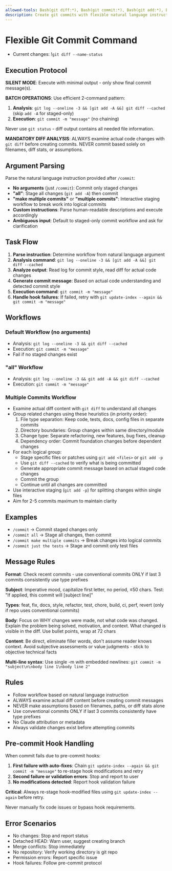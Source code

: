 ```yaml
---
allowed-tools: Bash(git diff:*), Bash(git commit:*), Bash(git add:*), Bash(git log:*), Bash(git update-index:*)
description: Create git commits with flexible natural language instructions
---
```


# Flexible Git Commit Command

- Current changes: !`git diff --name-status`

## Execution Protocol

**SILENT MODE**: Execute with minimal output - only show final commit message(s).

**BATCH OPERATIONS**: Use efficient 2-command pattern:

1. **Analysis**: `git log --oneline -3 && [git add -A &&] git diff --cached` (skip `add -A` for
   staged-only)
2. **Execution**: `git commit -m "message"` (no chaining)

Never use `git status` - diff output contains all needed file information.

**MANDATORY DIFF ANALYSIS**: ALWAYS examine actual code changes with `git diff` before creating
commits. NEVER commit based solely on filenames, diff stats, or assumptions.

## Argument Parsing

Parse the natural language instruction provided after `/commit`:

- **No arguments** (just `/commit`): Commit only staged changes
- **"all"**: Stage all changes (`git add -A`) then commit
- **"make multiple commits"** or **"multiple commits"**: Interactive staging workflow to break work
  into logical commits
- **Custom instructions**: Parse human-readable descriptions and execute accordingly
- **Ambiguous input**: Default to staged-only commit workflow and ask for clarification

## Task Flow

1. **Parse instruction**: Determine workflow from natural language argument
2. **Analysis command**: `git log --oneline -3 && [git add -A &&] git diff --cached`
3. **Analyze output**: Read log for commit style, read diff for actual code changes
4. **Generate commit message**: Based on actual code understanding and detected commit style
5. **Execution command**: `git commit -m "message"`
6. **Handle hook failures**: If failed, retry with `git update-index --again && git commit -m
   "message"`

## Workflows

### Default Workflow (no arguments)

- Analysis: `git log --oneline -3 && git diff --cached`
- Execution: `git commit -m "message"`
- Fail if no staged changes exist

### "all" Workflow

- Analysis: `git log --oneline -3 && git add -A && git diff --cached`
- Execution: `git commit -m "message"`

### Multiple Commits Workflow

- Examine actual diff content with `git diff` to understand all changes
- Group related changes using these heuristics (in priority order):
  1. File type separation: Keep code, tests, docs, config files in separate commits
  2. Directory boundaries: Group changes within same directory/module
  3. Change type: Separate refactoring, new features, bug fixes, cleanup
  4. Dependency order: Commit foundation changes before dependent changes
- For each logical group:
  - Stage specific files or patches using `git add <files>` or `git add -p`
  - Use `git diff --cached` to verify what is being committed
  - Generate appropriate commit message based on actual staged code changes
  - Commit the group
  - Continue until all changes are committed
- Use interactive staging (`git add -p`) for splitting changes within single files
- Aim for 2-5 commits maximum to maintain clarity

## Examples

- `/commit` → Commit staged changes only
- `/commit all` → Stage all changes, then commit
- `/commit make multiple commits` → Break changes into logical commits
- `/commit just the tests` → Stage and commit only test files

## Message Rules

**Format**: Check recent commits - use conventional commits ONLY if last 3 commits consistently use
type prefixes

**Subject**: Imperative mood, capitalize first letter, no period, ≤50 chars. Test: "If applied, this
commit will [subject line]"

**Types**: feat, fix, docs, style, refactor, test, chore, build, ci, perf, revert (only if repo uses
conventional commits)

**Body**: Focus on WHY changes were made, not what code was changed. Explain the problem being
solved, motivation, and context. What changed is visible in the diff. Use bullet points, wrap at 72
chars

**Content**: Be direct, eliminate filler words, don't assume reader knows context. Avoid subjective
assessments or value judgments - stick to objective technical facts

**Multi-line syntax**: Use single -m with embedded newlines: `git commit -m "subject\n\nbody line
1\nbody line 2"`

## Rules

- Follow workflow based on natural language instruction
- ALWAYS examine actual diff content before creating commit messages
- NEVER make assumptions based on filenames, paths, or diff stats alone
- Use conventional commits ONLY if last 3 commits consistently have type prefixes
- No Claude attribution or metadata
- Always validate changes exist before attempting commits

## Pre-commit Hook Handling

When commit fails due to pre-commit hooks:

1. **First failure with auto-fixes**: Chain `git update-index --again && git commit -m "message"` to
   re-stage hook modifications and retry
2. **Second failure or validation errors**: Stop and report to user
3. **No modifications detected**: Report hook validation failure

**Critical**: Always re-stage hook-modified files using `git update-index --again` before retry.

Never manually fix code issues or bypass hook requirements.

## Error Scenarios

- No changes: Stop and report status
- Detached HEAD: Warn user, suggest creating branch
- Merge conflicts: Stop immediately
- No repository: Verify working directory is git repo
- Permission errors: Report specific issue
- Hook failures: Follow pre-commit protocol
